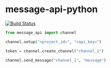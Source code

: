 # message-api-python

[![Build Status](https://travis-ci.org/message-api/message-api-python.svg?branch=master)](https://travis-ci.org/message-api/message-api-python)  


```python
from message_api import channel

channel.setup("<project_id>", "<api_key>")

token = channel.create_channel("channel_1")

channel.send_message("channel_1", "message")
```
